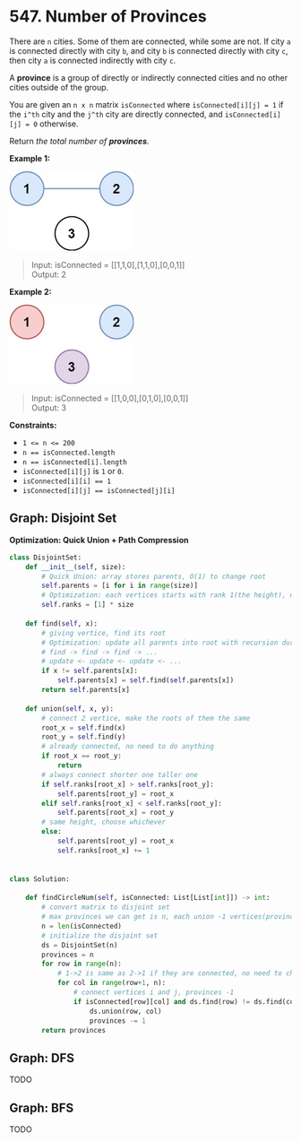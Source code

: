 # 547. Number of Provinces

There are `n` cities. Some of them are connected, while some are not. If city `a` is connected directly with city `b`, and city `b` is connected directly with city `c`, then city `a` is connected indirectly with city `c`.

A **province** is a group of directly or indirectly connected cities and no other cities outside of the group.

You are given an `n x n` matrix `isConnected` where `isConnected[i][j] = 1` if the `i^th` city and the `j^th` city are directly connected, and `isConnected[i][j] = 0` otherwise.

Return *the total number of **provinces**.*

 

**Example 1:**

![img.png](../Images/547-1.png)

>Input: isConnected = [[1,1,0],[1,1,0],[0,0,1]]  
Output: 2  

**Example 2:**

![img_1.png](../Images/547-2.png)

>Input: isConnected = [[1,0,0],[0,1,0],[0,0,1]]  
Output: 3  
 

**Constraints:**

* `1 <= n <= 200`
* `n == isConnected.length`
* `n == isConnected[i].length`
* `isConnected[i][j]` is `1` or `0`.
* `isConnected[i][i] == 1`
* `isConnected[i][j] == isConnected[j][i]`

## Graph: Disjoint Set

**Optimization: Quick Union + Path Compression**

```python
class DisjointSet:
    def __init__(self, size):
        # Quick Union: array stores parents, O(1) to change root
        self.parents = [i for i in range(size)]
        # Optimization: each vertices starts with rank 1(the height), not connected to anyone
        self.ranks = [1] * size

    def find(self, x):
        # giving vertice, find its root
        # Optimization: update all parents into root with recursion during searching
        # find -> find -> find -> ...
        # update <- update <- update <- ...
        if x != self.parents[x]:
            self.parents[x] = self.find(self.parents[x])
        return self.parents[x]

    def union(self, x, y):
        # connect 2 vertice, make the roots of them the same
        root_x = self.find(x)            
        root_y = self.find(y)
        # already connected, no need to do anything
        if root_x == root_y:
            return
        # always connect shorter one taller one
        if self.ranks[root_x] > self.ranks[root_y]:
            self.parents[root_y] = root_x
        elif self.ranks[root_x] < self.ranks[root_y]:
            self.parents[root_x] = root_y
        # same height, choose whichever
        else:
            self.parents[root_y] = root_x
            self.ranks[root_x] += 1
            

class Solution:

    def findCircleNum(self, isConnected: List[List[int]]) -> int:
        # convert matrix to disjoint set
        # max provinces we can get is n, each union -1 vertices(provinces)  
        n = len(isConnected)
        # initialize the disjoint set
        ds = DisjointSet(n)
        provinces = n
        for row in range(n):
            # 1->2 is same as 2->1 if they are connected, no need to check backward
            for col in range(row+1, n):
                # connect vertices i and j, provinces -1
                if isConnected[row][col] and ds.find(row) != ds.find(col):
                    ds.union(row, col)
                    provinces -= 1
        return provinces
```


## Graph: DFS
TODO

## Graph: BFS
TODO